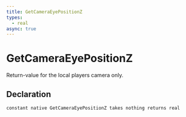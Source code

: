 ```yaml
---
title: GetCameraEyePositionZ
types:
  - real
async: true
---
```


# GetCameraEyePositionZ
Return-value for the local players camera only.

## Declaration

```jass
constant native GetCameraEyePositionZ takes nothing returns real
```
